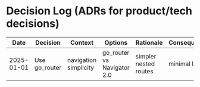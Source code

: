 # Decision Log (ADRs for product/tech decisions)

| Date | Decision | Context | Options | Rationale | Consequences |
|---|---|---|---|---|---|
| 2025-01-01 | Use go_router | navigation simplicity | go_router vs Navigator 2.0 | simpler nested routes | minimal lock-in |
